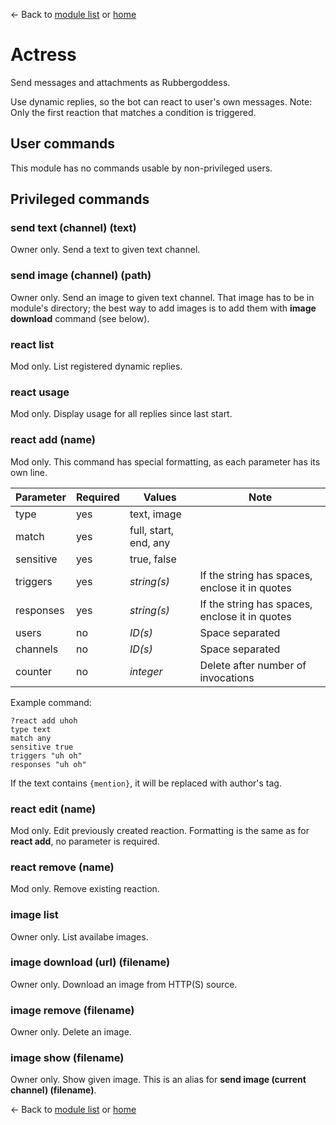 ← Back to [module list](index.md) or [home](../index.md)

# Actress

Send messages and attachments as Rubbergoddess.

Use dynamic replies, so the bot can react to user's own messages. Note: Only the first reaction that matches a condition is triggered.

## User commands

This module has no commands usable by non-privileged users.

## Privileged commands

### send text (channel) (text)

Owner only. Send a text to given text channel.

### send image (channel) (path)

Owner only. Send an image to given text channel. That image has to be in module's directory; the best way to add images is to add them with **image download** command (see below).

### react list

Mod only. List registered dynamic replies.

### react usage

Mod only. Display usage for all replies since last start.

### react add (name)

Mod only. This command has special formatting, as each parameter has its own line.

| Parameter  | Required | Values                | Note |
|------------|----------|-----------------------|------|
| type       | yes      | text, image           |      |
| match      | yes      | full, start, end, any |      |
| sensitive  | yes      | true, false           |      |
| triggers   | yes      | _string(s)_           | If the string has spaces, enclose it in quotes |
| responses  | yes      | _string(s)_           | If the string has spaces, enclose it in quotes |
| users      | no       | _ID(s)_               | Space separated                                |
| channels   | no       | _ID(s)_               | Space separated                                |
| counter    | no       | _integer_             | Delete after number of invocations             |

Example command:

```
?react add uhoh
type text
match any
sensitive true
triggers "uh oh"
responses "uh oh"
```

If the text contains `{mention}`, it will be replaced with author's tag.

### react edit (name)

Mod only. Edit previously created reaction. Formatting is the same as for **react add**, no parameter is required.

### react remove (name)

Mod only. Remove existing reaction.

### image list

Owner only. List availabe images.

### image download (url) (filename)

Owner only. Download an image from HTTP(S) source.

### image remove (filename)

Owner only. Delete an image.

### image show (filename)

Owner only. Show given image. This is an alias for **send image (current channel) (filename)**.


← Back to [module list](index.md) or [home](../index.md)
